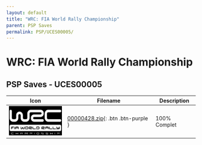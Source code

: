 ```yaml
---
layout: default
title: "WRC: FIA World Rally Championship"
parent: PSP Saves
permalink: PSP/UCES00005/
---
```

# WRC: FIA World Rally Championship

## PSP Saves - UCES00005

| Icon | Filename | Description |
|------|----------|-------------|
| ![WRC: FIA World Rally Championship](ICON0.PNG) | [00000428.zip](00000428.zip){: .btn .btn-purple } | 100% Complet |
